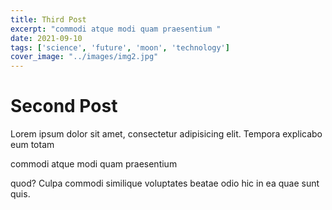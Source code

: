 ```yaml
---
title: Third Post
excerpt: "commodi atque modi quam praesentium "
date: 2021-09-10
tags: ['science', 'future', 'moon', 'technology']
cover_image: "../images/img2.jpg"
---
```


# Second Post

Lorem ipsum dolor sit amet, consectetur adipisicing elit. Tempora explicabo eum totam 

commodi atque modi quam praesentium 

quod? Culpa commodi similique voluptates beatae odio hic in ea quae sunt quis.